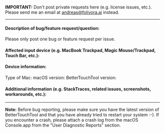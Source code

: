 **IMPORTANT:** Don't post private requests here (e.g. license issues, etc.). Please send me an email at andreas@folivora.ai instead. 


---

#### Description of bug/feature request/question:
Please only post one bug or feature request per issue.

#### Affected input device (e.g. MacBook Trackpad, Magic Mouse/Trackpad, Touch Bar, etc.):



#### Device information:

Type of Mac:
macOS version: 
BetterTouchTool version: 

#### Additional information (e.g. StackTraces, related issues, screenshots, workarounds, etc.):



---

**Note:** Before bug reporting, please make sure you have the latest version of BetterTouchTool and that you have already tried to restart your system :-). If you encounter a crash, please attach a crash log from the macOS Console.app from the "User Diagnostic Reports" section.
